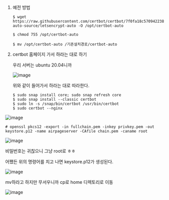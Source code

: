 1. 예전 방법

   ```
   $ wget https://raw.githubusercontent.com/certbot/certbot/7f0fa18c570942238a7de73ed99945c3710408b4/letsencrypt-auto-source/letsencrypt-auto -O /opt/certbot-auto
   
   $ chmod 755 /opt/certbot-auto
   
   $ mv /opt/certbot-auto /기존설치경로/certbot-auto
   ```

2. certbot 홈페이지 가서 하라는 대로 하기

   우리 서버는 ubuntu 20.04니까 

   ![image](https://user-images.githubusercontent.com/43662673/112248319-124f3d80-8c99-11eb-9226-5a855c359aeb.png)

   위와 같이 들어가서 하라는 대로 따라한다.

   ```
   $ sudo snap install core; sudo snap refresh core
   $ sudo snap install --classic certbot
   $ sudo ln -s /snap/bin/certbot /usr/bin/certbot
   $ sudo certbot --nginx
   ```

   

![image](https://user-images.githubusercontent.com/43662673/112247741-2e9eaa80-8c98-11eb-9105-563d0357961a.png)



```
# openssl pkcs12 -export -in fullchain.pem -inkey privkey.pem -out keystore.p12 -name airpageserver -CAfile chain.pem -caname root
```

![image](https://user-images.githubusercontent.com/43662673/112248011-93f29b80-8c98-11eb-9577-e12008deb9fc.png)

비밀번호는 귀찮으니 그냥 root로 ㅎㅎ

어쨌든 위의 명령어를 치고 나면 keystore.p12가 생성된다.

![image](https://user-images.githubusercontent.com/43662673/112248118-c0a6b300-8c98-11eb-884b-a3bc1da1202c.png)

mv하라고 하지만 무서우니까 cp로 home 디렉토리로 이동

![image](https://user-images.githubusercontent.com/43662673/112248175-df0cae80-8c98-11eb-946a-6b5bd0533088.png)


